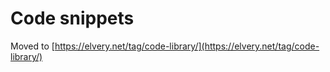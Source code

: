 # Code snippets

Moved to [https://elvery.net/tag/code-library/](https://elvery.net/tag/code-library/)
